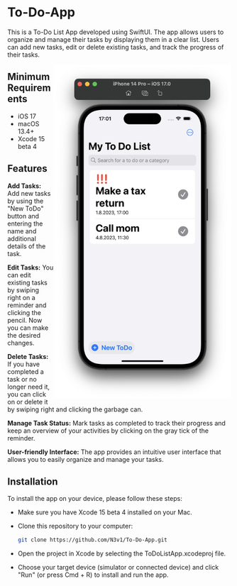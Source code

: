 # To-Do-App
<!--<img align="right"  width="100" src="https://media.giphy.com/media/M9gbBd9nbDrOTu1Mqx/giphy.gif"></a>-->
This is a To-Do List App developed using SwiftUI. The app allows users to organize and manage their tasks by displaying them in a clear list. Users can add new tasks, edit or delete existing tasks, and track the progress of their tasks.

<img align="right" width="400" src="Reminder.png"></a> 
## Minimum Requirements
- iOS 17
- macOS 13.4+
- Xcode 15 beta 4

## Features
**Add Tasks:** Add new tasks by using the "New ToDo" button and entering the name and additional details of the task.

**Edit Tasks:** You can edit existing tasks by swiping right on a reminder and clicking the pencil. Now you can make the desired changes.

**Delete Tasks:** If you have completed a task or no longer need it, you can click on or delete it by swiping right and clicking the garbage can.

**Manage Task Status:** Mark tasks as completed to track their progress and keep an overview of your activities by clicking on the gray tick of the reminder.

**User-friendly Interface:** The app provides an intuitive user interface that allows you to easily organize and manage your tasks.

## Installation
To install the app on your device, please follow these steps:
- Make sure you have Xcode 15 beta 4 installed on your Mac.
- Clone this repository to your computer:
   ``` bash
  git clone https://github.com/N3v1/To-Do-App.git
  ```

- Open the project in Xcode by selecting the ToDoListApp.xcodeproj file.
- Choose your target device (simulator or connected device) and click "Run" (or press Cmd + R) to install and run the app.
